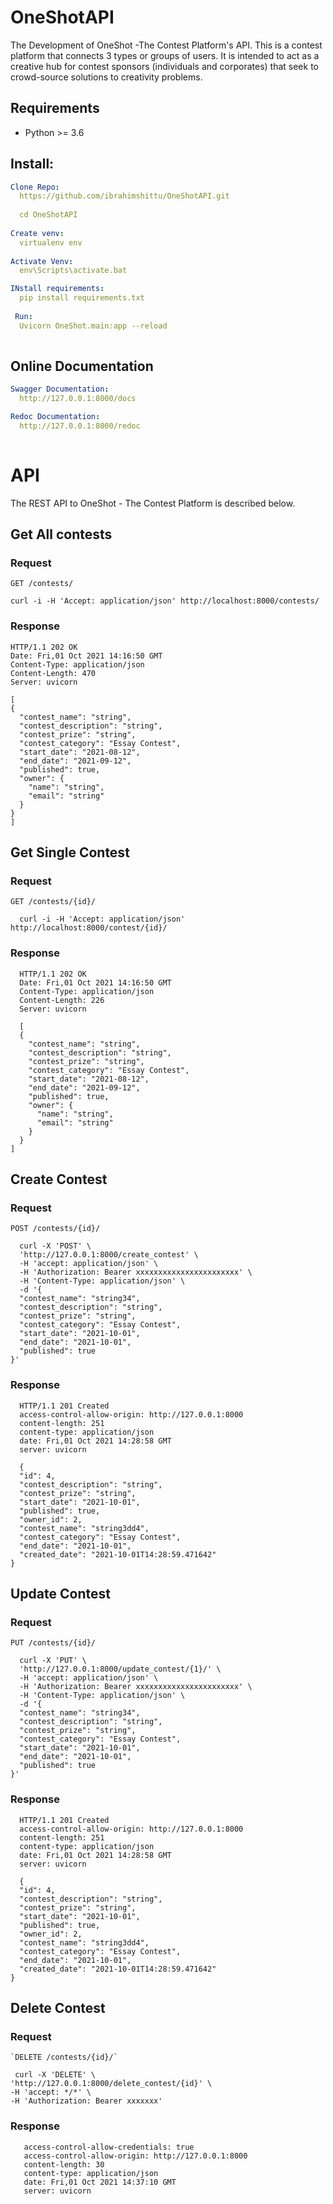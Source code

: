 # OneShotAPI
The Development of OneShot -The Contest Platform's API. This is a contest platform that connects 3 types or groups of users. It is intended to act as a creative hub for contest sponsors (individuals and corporates) that seek to crowd-source solutions to creativity problems. 


## Requirements

- Python >= 3.6 


## Install:

```yaml
Clone Repo:
  https://github.com/ibrahimshittu/OneShotAPI.git
  
  cd OneShotAPI
  
Create venv:
  virtualenv env
  
Activate Venv:
  env\Scripts\activate.bat

INstall requirements:
  pip install requirements.txt
 
 Run:
  Uvicorn OneShot.main:app --reload 
  
```

## Online Documentation

```yaml
Swagger Documentation:
  http://127.0.0.1:8000/docs

Redoc Documentation:
  http://127.0.0.1:8000/redoc
  
```

# API

The REST API to OneShot - The Contest Platform is described below.

## Get All contests

### Request

`GET /contests/`

    curl -i -H 'Accept: application/json' http://localhost:8000/contests/

### Response

    HTTP/1.1 202 OK
    Date: Fri,01 Oct 2021 14:16:50 GMT
    Content-Type: application/json
    Content-Length: 470
    Server: uvicorn 

    [
    {
      "contest_name": "string",
      "contest_description": "string",
      "contest_prize": "string",
      "contest_category": "Essay Contest",
      "start_date": "2021-08-12",
      "end_date": "2021-09-12",
      "published": true,
      "owner": {
        "name": "string",
        "email": "string"
      }
    }
    ]
   
  ## Get Single Contest

  ### Request

  `GET /contests/{id}/`

      curl -i -H 'Accept: application/json' http://localhost:8000/contest/{id}/

  ### Response

      HTTP/1.1 202 OK
      Date: Fri,01 Oct 2021 14:16:50 GMT
      Content-Type: application/json
      Content-Length: 226
      Server: uvicorn 

      [
      {
        "contest_name": "string",
        "contest_description": "string",
        "contest_prize": "string",
        "contest_category": "Essay Contest",
        "start_date": "2021-08-12",
        "end_date": "2021-09-12",
        "published": true,
        "owner": {
          "name": "string",
          "email": "string"
        }
      }
    ]
    
  ## Create Contest

  ### Request

  `POST /contests/{id}/`

      curl -X 'POST' \
      'http://127.0.0.1:8000/create_contest' \
      -H 'accept: application/json' \
      -H 'Authorization: Bearer xxxxxxxxxxxxxxxxxxxxxxx' \
      -H 'Content-Type: application/json' \
      -d '{
      "contest_name": "string34",
      "contest_description": "string",
      "contest_prize": "string",
      "contest_category": "Essay Contest",
      "start_date": "2021-10-01",
      "end_date": "2021-10-01",
      "published": true
    }'

  ### Response

      HTTP/1.1 201 Created
      access-control-allow-origin: http://127.0.0.1:8000 
      content-length: 251 
      content-type: application/json 
      date: Fri,01 Oct 2021 14:28:58 GMT 
      server: uvicorn 

      {
      "id": 4,
      "contest_description": "string",
      "contest_prize": "string",
      "start_date": "2021-10-01",
      "published": true,
      "owner_id": 2,
      "contest_name": "string3dd4",
      "contest_category": "Essay Contest",
      "end_date": "2021-10-01",
      "created_date": "2021-10-01T14:28:59.471642"
    }
    
    
  ## Update Contest

  ### Request

  `PUT /contests/{id}/`

      curl -X 'PUT' \
      'http://127.0.0.1:8000/update_contest/{1}/' \
      -H 'accept: application/json' \
      -H 'Authorization: Bearer xxxxxxxxxxxxxxxxxxxxxxx' \
      -H 'Content-Type: application/json' \
      -d '{
      "contest_name": "string34",
      "contest_description": "string",
      "contest_prize": "string",
      "contest_category": "Essay Contest",
      "start_date": "2021-10-01",
      "end_date": "2021-10-01",
      "published": true
    }'

  ### Response

      HTTP/1.1 201 Created
      access-control-allow-origin: http://127.0.0.1:8000 
      content-length: 251 
      content-type: application/json 
      date: Fri,01 Oct 2021 14:28:58 GMT 
      server: uvicorn 

      {
      "id": 4,
      "contest_description": "string",
      "contest_prize": "string",
      "start_date": "2021-10-01",
      "published": true,
      "owner_id": 2,
      "contest_name": "string3dd4",
      "contest_category": "Essay Contest",
      "end_date": "2021-10-01",
      "created_date": "2021-10-01T14:28:59.471642"
    }

  ## Delete Contest

  ### Request

    `DELETE /contests/{id}/`

     curl -X 'DELETE' \
    'http://127.0.0.1:8000/delete_contest/{id}' \
    -H 'accept: */*' \
    -H 'Authorization: Bearer xxxxxxx'

   ### Response
        
       access-control-allow-credentials: true 
       access-control-allow-origin: http://127.0.0.1:8000 
       content-length: 30 
       content-type: application/json 
       date: Fri,01 Oct 2021 14:37:10 GMT 
       server: uvicorn 



